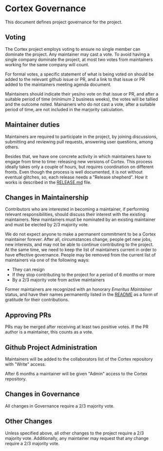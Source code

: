 # Cortex Governance

This document defines project governance for the project.

## Voting

The Cortex project employs voting to ensure no single member can dominate the project. Any maintainer may cast a vote. To avoid having a single company dominate the project, at most two votes from maintainers working for the same company will count.

For formal votes, a specific statement of what is being voted on should be added to the relevant github issue or PR, and a link to that issue or PR added to the maintainers meeting agenda document.

Maintainers should indicate their yes/no vote on that issue or PR, and after a suitable period of time (minimum 2 business weeks), the votes will be tallied and the outcome noted. Mainainers who do not cast a vote, after a suitable period of time, are not included in the marjority calculation. 


## Maintainer duties

Maintainers are required to participate in the project, by joining discussions, submitting and reviewing pull requests, answering user questions, among others.

Besides that, we have one concrete activity in which maintainers have to engage from time to time: releasing new versions of Cortex. This process ideally takes only a couple of hours, but requires coordination on different fronts. Even though the process is well documented, it is not without eventual glitches, so, each release needs a "Release shepherd". How it works is described in the [RELEASE.md](RELEASE.md) file.

## Changes in Maintainership

Contributors who are interested in becoming a maintainer, if performing relevant responsibilities, should discuss their interest with the existing maintainers. New maintainers must be nominated by an existing maintainer and must be elected by 2/3 majority vote.

We do not expect anyone to make a permanent commitment to be a Cortex maintainer forever. After all, circumstances change,
people get new jobs, new interests, and may not be able to continue contributing to the project. At the same time, we need
to keep the list of maintainers current in order to have effective governance. People may be removed from the current list
of maintainers via one of the following ways:
  * They can resign
  * If they stop contributing to the project for a period of 6 months or more
  * By a 2/3 majority vote from active maintainers

Former maintainers are recognized with an honorary _Emeritus Maintainer_ status, and have their names permanently
listed in the [README](README.md) as a form of gratitude for their contributions.

## Approving PRs

PRs may be merged after receiving at least two positive votes. If the PR author is a maintainer, this counts as a vote.

## Github Project Administration

Maintainers will be added to the collaborators list of the Cortex repository with "Write" access.

After 6 months a maintainer will be given "Admin" access to the Cortex repository.

## Changes in Governance

All changes in Governance require a 2/3 majority vote.

## Other Changes

Unless specified above, all other changes to the project require a 2/3 majority vote.
Additionally, any maintainer may request that any change require a 2/3 majority vote.

